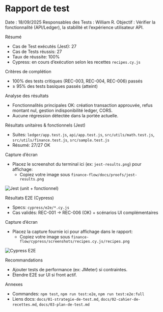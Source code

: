 # Rapport de test

Date : 18/09/2025
Responsables des Tests : William R.
Objectif : Vérifier la fonctionnalité (API/Ledger), la stabilité et l’expérience utilisateur API.

Résumé
- Cas de Test exécutés (Jest): 27
- Cas de Tests réussis: 27
- Taux de réussite: 100%
- Cypress: en cours d’exécution selon les recettes `recipes.cy.js`

Critères de complétion
- 100% des tests critiques (REC-003, REC-004, REC-006) passés
- ≥ 95% des tests basiques passés (atteint)

Analyse des résultats
- Fonctionnalités principales OK: création transaction approuvée, refus montant nul, gestion indisponibilité ledger, CORS.
- Aucune régression détectée dans la portée actuelle.

Résultats unitaires & fonctionnels (Jest)
- Suites: `ledger/app.test.js`, `api/app.test.js`, `src/utils/math.test.js`, `src/utils/finance.test.js`, `src/sample.test.js`
- Résumé: 27/27 OK

Capture d’écran
- Placez le screenshot du terminal ici (ex: `jest-results.png`) pour affichage:
  - Copiez votre image sous `finance-flow/docs/proofs/jest-results.png`

![Jest (unit + fonctionnel)](./proofs/jest-results.png)

Résultats E2E (Cypress)
- Specs: `cypress/e2e/*.cy.js`
- Cas validés: REC-001 → REC-006 (OK) + scénarios UI complémentaires

Capture d’écran
- Placez la capture fournie ici pour affichage dans le rapport:
  - Copiez votre image sous `finance-flow/cypress/screenshots/recipes.cy.js/recipes.png`

![Cypress E2E](../cypress/screenshots/complete-features.cy.js/run.png)

Recommandations
- Ajouter tests de performance (ex: JMeter) si contraintes.
- Étendre E2E sur UI si front actif.

Annexes
- Commandes: `npm test`, `npm run test:e2e`, `npm run test:e2e:full`
- Liens docs: `docs/01-strategie-de-test.md`, `docs/02-cahier-de-recettes.md`, `docs/03-plan-de-test.md`
